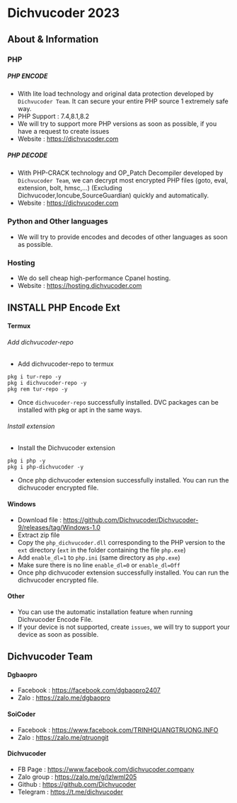 # Dichvucoder 2023
## About & Information
### PHP
##### PHP ENCODE
+ With lite load technology and original data protection developed by `Dichvucoder Team`. It can secure your entire PHP source 1 extremely safe way.
+ PHP Support : 7.4,8.1,8.2
+ We will try to support more PHP versions as soon as possible, if you have a request to create issues
+ Website : https://dichvucoder.com
##### PHP DECODE
+ With PHP-CRACK technology and OP_Patch Decompiler developed by `Dichvucoder Team`, we can decrypt most encrypted PHP files (goto, eval, extension, bolt, hmsc,...) (Excluding Dichvucoder,Ioncube,SourceGuardian) quickly and automatically.
+ Website : https://dichvucoder.com
### Python and Other languages
+ We will try to provide encodes and decodes of other languages as soon as possible.
### Hosting
+ We do sell cheap high-performance Cpanel hosting.
+ Website : https://hosting.dichvucoder.com
## INSTALL PHP Encode Ext
#### Termux
###### Add dichvucoder-repo
+ Add dichvucoder-repo to termux
```
pkg i tur-repo -y
pkg i dichvucoder-repo -y
pkg rem tur-repo -y
```
+ Once `dichvucoder-repo` successfully installed. DVC packages can be installed with pkg or apt in the same ways.
###### Install extension
+ Install the Dichvucoder extension
```
pkg i php -y
pkg i php-dichvucoder -y
```
+ Once php dichvucoder extension successfully installed. You can run the dichvucoder encrypted file.
#### Windows
+ Download file : https://github.com/Dichvucoder/Dichvucoder-9/releases/tag/Windows-1.0
+ Extract zip file
+ Copy the `php_dichvucoder.dll` corresponding to the PHP version to the `ext` directory (`ext` in the folder containing the file `php.exe`)
+ Add `enable_dl=1` to `php.ini` (same directory as `php.exe`)
+ Make sure there is no line `enable_dl=0` or `enable_dl=Off`
+ Once php dichvucoder extension successfully installed. You can run the dichvucoder encrypted file.
#### Other
+ You can use the automatic installation feature when running Dichvucoder Encode File.
+ If your device is not supported, create `issues`, we will try to support your device as soon as possible.
## Dichvucoder Team
#### Dgbaopro
+ Facebook : https://facebook.com/dgbaopro2407
+ Zalo : https://zalo.me/dgbaopro
#### SoiCoder
+ Facebook : https://www.facebook.com/TRINHQUANGTRUONG.INFO
+ Zalo : https://zalo.me/qtruongit
#### Dichvucoder
+ FB Page : https://www.facebook.com/dichvucoder.company
+ Zalo group : https://zalo.me/g/lzlwml205
+ Github : https://github.com/Dichvucoder
+ Telegram : https://t.me/dichvucoder
